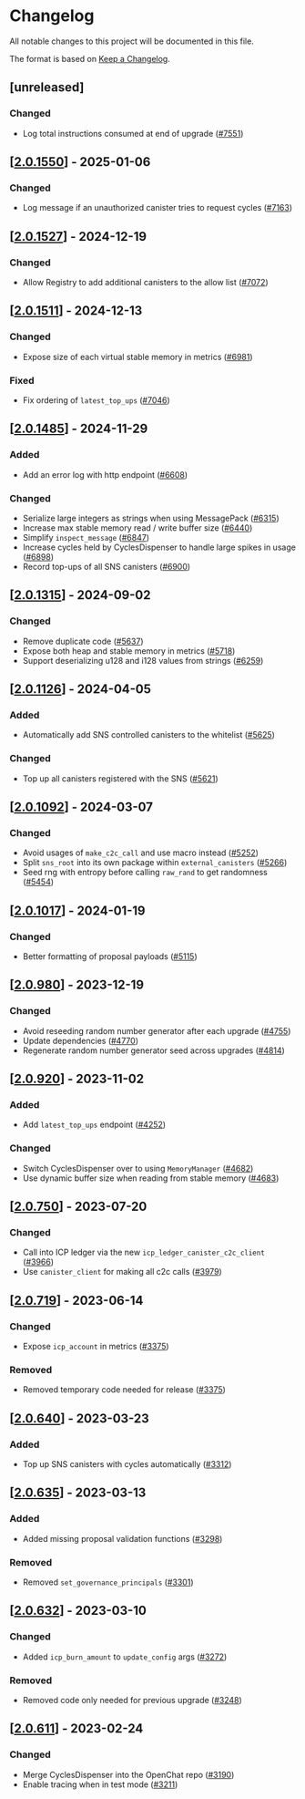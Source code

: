 # Changelog

All notable changes to this project will be documented in this file.

The format is based on [Keep a Changelog](https://keepachangelog.com/en/1.0.0/).

## [unreleased]

### Changed

- Log total instructions consumed at end of upgrade ([#7551](https://github.com/open-chat-labs/open-chat/pull/7551))

## [[2.0.1550](https://github.com/open-chat-labs/open-chat/releases/tag/v2.0.1550-cycles_dispenser)] - 2025-01-06

### Changed

- Log message if an unauthorized canister tries to request cycles ([#7163](https://github.com/open-chat-labs/open-chat/pull/7163))

## [[2.0.1527](https://github.com/open-chat-labs/open-chat/releases/tag/v2.0.1527-cycles_dispenser)] - 2024-12-19

### Changed

- Allow Registry to add additional canisters to the allow list ([#7072](https://github.com/open-chat-labs/open-chat/pull/7072))

## [[2.0.1511](https://github.com/open-chat-labs/open-chat/releases/tag/v2.0.1511-cycles_dispenser)] - 2024-12-13

### Changed

- Expose size of each virtual stable memory in metrics ([#6981](https://github.com/open-chat-labs/open-chat/pull/6981))

### Fixed

- Fix ordering of `latest_top_ups` ([#7046](https://github.com/open-chat-labs/open-chat/pull/7046))

## [[2.0.1485](https://github.com/open-chat-labs/open-chat/releases/tag/v2.0.1485-cycles_dispenser)] - 2024-11-29

### Added

- Add an error log with http endpoint ([#6608](https://github.com/open-chat-labs/open-chat/pull/6608))

### Changed

- Serialize large integers as strings when using MessagePack ([#6315](https://github.com/open-chat-labs/open-chat/pull/6315))
- Increase max stable memory read / write buffer size ([#6440](https://github.com/open-chat-labs/open-chat/pull/6440))
- Simplify `inspect_message` ([#6847](https://github.com/open-chat-labs/open-chat/pull/6847))
- Increase cycles held by CyclesDispenser to handle large spikes in usage ([#6898](https://github.com/open-chat-labs/open-chat/pull/6898))
- Record top-ups of all SNS canisters ([#6900](https://github.com/open-chat-labs/open-chat/pull/6900))

## [[2.0.1315](https://github.com/open-chat-labs/open-chat/releases/tag/v2.0.1315-cycles_dispenser)] - 2024-09-02

### Changed

- Remove duplicate code ([#5637](https://github.com/open-chat-labs/open-chat/pull/5637))
- Expose both heap and stable memory in metrics ([#5718](https://github.com/open-chat-labs/open-chat/pull/5718))
- Support deserializing u128 and i128 values from strings ([#6259](https://github.com/open-chat-labs/open-chat/pull/6259))

## [[2.0.1126](https://github.com/open-chat-labs/open-chat/releases/tag/v2.0.1126-cycles_dispenser)] - 2024-04-05

### Added

- Automatically add SNS controlled canisters to the whitelist ([#5625](https://github.com/open-chat-labs/open-chat/pull/5625))

### Changed

- Top up all canisters registered with the SNS ([#5621](https://github.com/open-chat-labs/open-chat/pull/5621))

## [[2.0.1092](https://github.com/open-chat-labs/open-chat/releases/tag/v2.0.1092-cycles_dispenser)] - 2024-03-07

### Changed

- Avoid usages of `make_c2c_call` and use macro instead ([#5252](https://github.com/open-chat-labs/open-chat/pull/5252))
- Split `sns_root` into its own package within `external_canisters` ([#5266](https://github.com/open-chat-labs/open-chat/pull/5266))
- Seed rng with entropy before calling `raw_rand` to get randomness ([#5454](https://github.com/open-chat-labs/open-chat/pull/5454))

## [[2.0.1017](https://github.com/open-chat-labs/open-chat/releases/tag/v2.0.1017-cycles_dispenser)] - 2024-01-19

### Changed

- Better formatting of proposal payloads ([#5115](https://github.com/open-chat-labs/open-chat/pull/5115))

## [[2.0.980](https://github.com/open-chat-labs/open-chat/releases/tag/v2.0.980-cycles_dispenser)] - 2023-12-19

### Changed

- Avoid reseeding random number generator after each upgrade ([#4755](https://github.com/open-chat-labs/open-chat/pull/4755))
- Update dependencies ([#4770](https://github.com/open-chat-labs/open-chat/pull/4770))
- Regenerate random number generator seed across upgrades ([#4814](https://github.com/open-chat-labs/open-chat/pull/4814))

## [[2.0.920](https://github.com/open-chat-labs/open-chat/releases/tag/v2.0.920-cycles_dispenser)] - 2023-11-02

### Added

- Add `latest_top_ups` endpoint ([#4252](https://github.com/open-chat-labs/open-chat/pull/4252))

### Changed

- Switch CyclesDispenser over to using `MemoryManager` ([#4682](https://github.com/open-chat-labs/open-chat/pull/4682))
- Use dynamic buffer size when reading from stable memory ([#4683](https://github.com/open-chat-labs/open-chat/pull/4683))

## [[2.0.750](https://github.com/open-chat-labs/open-chat/releases/tag/v2.0.750-cycles_dispenser)] - 2023-07-20

### Changed

- Call into ICP ledger via the new `icp_ledger_canister_c2c_client` ([#3966](https://github.com/open-chat-labs/open-chat/pull/3966))
- Use `canister_client` for making all c2c calls ([#3979](https://github.com/open-chat-labs/open-chat/pull/3979))

## [[2.0.719](https://github.com/open-chat-labs/open-chat/releases/tag/v2.0.719-cycles_dispenser)] - 2023-06-14

### Changed

- Expose `icp_account` in metrics ([#3375](https://github.com/open-chat-labs/open-chat/pull/3728))

### Removed

- Removed temporary code needed for release ([#3375](https://github.com/open-chat-labs/open-chat/pull/3375))

## [[2.0.640](https://github.com/open-chat-labs/open-chat/releases/tag/v2.0.640-cycles_dispenser)] - 2023-03-23

### Added

- Top up SNS canisters with cycles automatically ([#3312](https://github.com/open-chat-labs/open-chat/pull/3312))

## [[2.0.635](https://github.com/open-chat-labs/open-chat/releases/tag/v2.0.635-cycles_dispenser)] - 2023-03-13

### Added

- Added missing proposal validation functions ([#3298](https://github.com/open-chat-labs/open-chat/pull/3298))

### Removed

- Removed `set_governance_principals` ([#3301](https://github.com/open-chat-labs/open-chat/pull/3301))

## [[2.0.632](https://github.com/open-chat-labs/open-chat/releases/tag/v2.0.632-cycles_dispenser)] - 2023-03-10

### Changed

- Added `icp_burn_amount` to `update_config` args ([#3272](https://github.com/open-chat-labs/open-chat/pull/3272))

### Removed

- Removed code only needed for previous upgrade ([#3248](https://github.com/open-chat-labs/open-chat/pull/3248))

## [[2.0.611](https://github.com/open-chat-labs/open-chat/releases/tag/v2.0.611-cycles_dispenser)] - 2023-02-24

### Changed

- Merge CyclesDispenser into the OpenChat repo ([#3190](https://github.com/open-chat-labs/open-chat/pull/3190))
- Enable tracing when in test mode ([#3211](https://github.com/open-chat-labs/open-chat/pull/3211))
